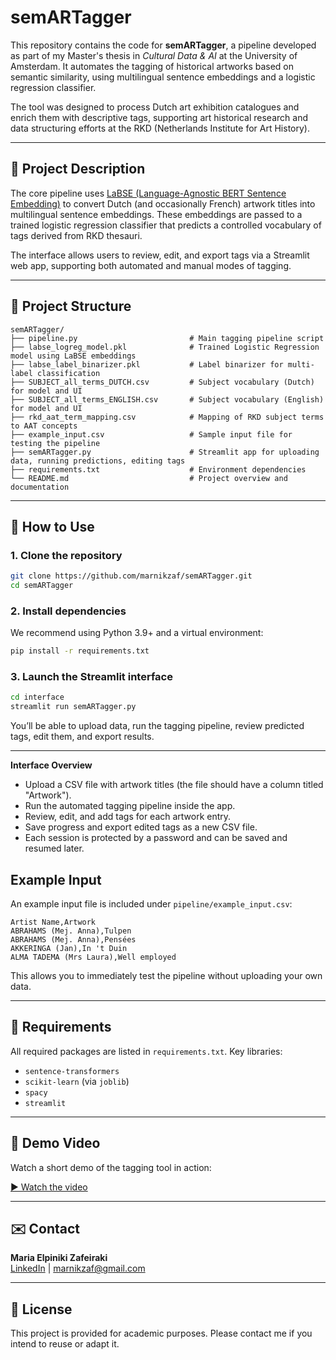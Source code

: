 # semARTagger

This repository contains the code for **semARTagger**, a pipeline developed as part of my Master's thesis in *Cultural Data & AI* at the University of Amsterdam. It automates the tagging of historical artworks based on semantic similarity, using multilingual sentence embeddings and a logistic regression classifier.

The tool was designed to process Dutch art exhibition catalogues and enrich them with descriptive tags, supporting art historical research and data structuring efforts at the RKD (Netherlands Institute for Art History).

---

## 📌 Project Description

The core pipeline uses [LaBSE (Language-Agnostic BERT Sentence Embedding)](https://tfhub.dev/google/LaBSE/1) to convert Dutch (and occasionally French) artwork titles into multilingual sentence embeddings. These embeddings are passed to a trained logistic regression classifier that predicts a controlled vocabulary of tags derived from RKD thesauri.

The interface allows users to review, edit, and export tags via a Streamlit web app, supporting both automated and manual modes of tagging.

---

## 📁 Project Structure

```
semARTagger/
├── pipeline.py                         # Main tagging pipeline script
├── labse_logreg_model.pkl              # Trained Logistic Regression model using LaBSE embeddings
├── labse_label_binarizer.pkl           # Label binarizer for multi-label classification
├── SUBJECT_all_terms_DUTCH.csv         # Subject vocabulary (Dutch) for model and UI
├── SUBJECT_all_terms_ENGLISH.csv       # Subject vocabulary (English) for model and UI
├── rkd_aat_term_mapping.csv            # Mapping of RKD subject terms to AAT concepts
├── example_input.csv                   # Sample input file for testing the pipeline
├── semARTagger.py                      # Streamlit app for uploading data, running predictions, editing tags
├── requirements.txt                    # Environment dependencies
└── README.md                           # Project overview and documentation
```
---

## 🚀 How to Use

### 1. Clone the repository

```bash
git clone https://github.com/marnikzaf/semARTagger.git
cd semARTagger
```

### 2. Install dependencies

We recommend using Python 3.9+ and a virtual environment:

```bash
pip install -r requirements.txt
```

### 3. Launch the Streamlit interface

```bash
cd interface
streamlit run semARTagger.py
```

You’ll be able to upload data, run the tagging pipeline, review predicted tags, edit them, and export results.

---

**Interface Overview**

- Upload a CSV file with artwork titles (the file should have a column titled "Artwork").
- Run the automated tagging pipeline inside the app.
- Review, edit, and add tags for each artwork entry.
- Save progress and export edited tags as a new CSV file.
- Each session is protected by a password and can be saved and resumed later.

## Example Input

An example input file is included under `pipeline/example_input.csv`:

```csv
Artist Name,Artwork
ABRAHAMS (Mej. Anna),Tulpen
ABRAHAMS (Mej. Anna),Pensées
AKKERINGA (Jan),In 't Duin
ALMA TADEMA (Mrs Laura),Well employed
```

This allows you to immediately test the pipeline without uploading your own data.

---

## 📄 Requirements

All required packages are listed in `requirements.txt`. Key libraries:
- `sentence-transformers`
- `scikit-learn` (via `joblib`)
- `spacy`
- `streamlit`

---

## 🎥 Demo Video

Watch a short demo of the tagging tool in action:

[▶️ Watch the video](https://drive.google.com/file/d/1ADH8aDXvNWzVFxZ-QoGr_0MXIhfTh3zg/view?usp=sharing)

---

## ✉️ Contact

**Maria Elpiniki Zafeiraki**  
[LinkedIn](https://www.linkedin.com/in/marnikzaf) | [marnikzaf@gmail.com](mailto:marnikzaf@gmail.com)

---

## 📝 License

This project is provided for academic purposes. Please contact me if you intend to reuse or adapt it.
